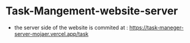 # Task-Mangement-website-server
* the server side of the website is commited at : https://task-maneger-server-mojaer.vercel.app/task
